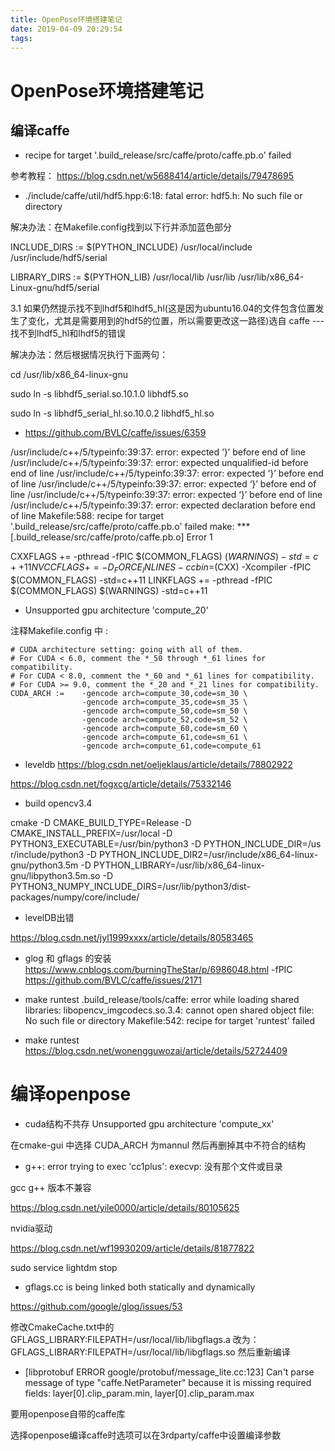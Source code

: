 ```yaml
---
title: OpenPose环境搭建笔记
date: 2019-04-09 20:29:54
tags:
---
```


# OpenPose环境搭建笔记

## 编译caffe

* recipe for target '.build_release/src/caffe/proto/caffe.pb.o' failed

参考教程：
https://blog.csdn.net/w5688414/article/details/79478695

*  ./include/caffe/util/hdf5.hpp:6:18: fatal error: hdf5.h: No such file or directory

解决办法：在Makefile.config找到以下行并添加蓝色部分

INCLUDE_DIRS := $(PYTHON_INCLUDE) /usr/local/include /usr/include/hdf5/serial 

LIBRARY_DIRS := $(PYTHON_LIB) /usr/local/lib /usr/lib /usr/lib/x86_64-Linux-gnu/hdf5/serial

3.1 如果仍然提示找不到lhdf5和lhdf5_hl(这是因为ubuntu16.04的文件包含位置发生了变化，尤其是需要用到的hdf5的位置，所以需要更改这一路径)选自
caffe ---找不到lhdf5_hl和lhdf5的错误

解决办法：然后根据情况执行下面两句：

cd /usr/lib/x86_64-linux-gnu

sudo ln -s libhdf5_serial.so.10.1.0 libhdf5.so

sudo ln -s libhdf5_serial_hl.so.10.0.2 libhdf5_hl.so

* https://github.com/BVLC/caffe/issues/6359

/usr/include/c++/5/typeinfo:39:37: error: expected ‘}’ before end of line
/usr/include/c++/5/typeinfo:39:37: error: expected unqualified-id before end of line
/usr/include/c++/5/typeinfo:39:37: error: expected ‘}’ before end of line
/usr/include/c++/5/typeinfo:39:37: error: expected ‘}’ before end of line
/usr/include/c++/5/typeinfo:39:37: error: expected ‘}’ before end of line
/usr/include/c++/5/typeinfo:39:37: error: expected declaration before end of line
Makefile:588: recipe for target '.build_release/src/caffe/proto/caffe.pb.o' failed
make: *** [.build_release/src/caffe/proto/caffe.pb.o] Error 1

CXXFLAGS += -pthread -fPIC $(COMMON_FLAGS) $(WARNINGS) -std=c++11
NVCCFLAGS += -D_FORCE_INLINES -ccbin=$(CXX) -Xcompiler -fPIC $(COMMON_FLAGS) -std=c++11
LINKFLAGS += -pthread -fPIC $(COMMON_FLAGS) $(WARNINGS) -std=c++11

* Unsupported gpu architecture 'compute_20'

注释Makefile.config 中 :

    # CUDA architecture setting: going with all of them.
    # For CUDA < 6.0, comment the *_50 through *_61 lines for compatibility.
    # For CUDA < 8.0, comment the *_60 and *_61 lines for compatibility.
    # For CUDA >= 9.0, comment the *_20 and *_21 lines for compatibility.
    CUDA_ARCH :=    -gencode arch=compute_30,code=sm_30 \
                    -gencode arch=compute_35,code=sm_35 \
                    -gencode arch=compute_50,code=sm_50 \
                    -gencode arch=compute_52,code=sm_52 \
                    -gencode arch=compute_60,code=sm_60 \
                    -gencode arch=compute_61,code=sm_61 \
                    -gencode arch=compute_61,code=compute_61

* leveldb
https://blog.csdn.net/oeljeklaus/article/details/78802922

https://blog.csdn.net/fogxcg/article/details/75332146

* build opencv3.4

cmake -D CMAKE_BUILD_TYPE=Release -D CMAKE_INSTALL_PREFIX=/usr/local -D PYTHON3_EXECUTABLE=/usr/bin/python3 -D PYTHON_INCLUDE_DIR=/us
r/include/python3 -D PYTHON_INCLUDE_DIR2=/usr/include/x86_64-linux-gnu/python3.5m -D PYTHON_LIBRARY=/usr/lib/x86_64-linux-gnu/libpython3.5m.so -D PYTHON3_NUMPY_INCLUDE_DIRS=/usr/lib/python3/dist-packages/numpy/core/include/ 

* levelDB出错

https://blog.csdn.net/jyl1999xxxx/article/details/80583465

* glog 和 gflags 的安装
https://www.cnblogs.com/burningTheStar/p/6986048.html
-fPIC
https://github.com/BVLC/caffe/issues/2171

* make runtest .build_release/tools/caffe: error while loading shared libraries: libopencv_imgcodecs.so.3.4: cannot open shared object file: No such file or directory
Makefile:542: recipe for target 'runtest' failed

* make runtest https://blog.csdn.net/wonengguwozai/article/details/52724409

# 编译openpose 

* cuda结构不共存 Unsupported gpu architecture 'compute_xx'

在cmake-gui 中选择 CUDA_ARCH 为mannul 然后再删掉其中不符合的结构

* g++: error trying to exec 'cc1plus': execvp: 没有那个文件或目录

gcc g++ 版本不兼容 

https://blog.csdn.net/yile0000/article/details/80105625

nvidia驱动

https://blog.csdn.net/wf19930209/article/details/81877822

sudo service lightdm stop

* gflags.cc is being linked both statically and dynamically 

https://github.com/google/glog/issues/53

修改CmakeCache.txt中的
GFLAGS_LIBRARY:FILEPATH=/usr/local/lib/libgflags.a 
改为：
GFLAGS_LIBRARY:FILEPATH=/usr/local/lib/libgflags.so
然后重新编译

* [libprotobuf ERROR google/protobuf/message_lite.cc:123] Can't parse message of type "caffe.NetParameter" because it is missing required fields: layer[0].clip_param.min, layer[0].clip_param.max

要用openpose自带的caffe库

选择openpose编译caffe时选项可以在3rdparty/caffe中设置编译参数

